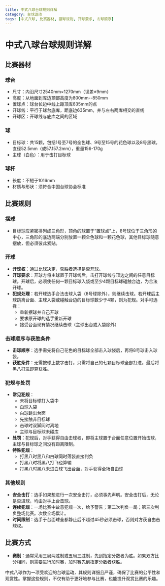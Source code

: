 ```yaml
---
title: 中式八球台球规则详解
category: 台球运动
tags: [中式八球, 比赛器材, 摆球规则, 开球要求, 击球顺序]
---
```

# 中式八球台球规则详解
## 比赛器材

### 球台
- 尺寸：内沿尺寸2540mm×1270mm（误差±9mm）
- 高度：从地面到库边顶部高度为800mm--850mm
- 置球点：球台长边中线上距顶库635mm的点
- 开球线：平行于球台底库，距底边635mm，并与左右两库相交的直线
- 开球区：开球线与底库之间的区域

### 球
- 目标球：共15颗，包括1号至7号的全色球、9号至15号的花色球以及8号黑球。直径52.5mm（或57.157.2mm），重量156-170g
- 主球（白色）：用于击打目标球

### 球杆
- 长度：不短于1016mm
- 材质与形状：须符合中国台球协会标准

## 比赛规则

### 摆球
- 目标球应紧密排列成三角形，顶角的球置于“置球点”上，8号球位于三角形的中心，三角形的底边两端分别放置一颗全色球和一颗花色球，其他目标球随意摆放，但必须彼此紧贴。

### 开球
- **开球权**：通过比球决定，获胜者选择是否开球。
- **开球要求**：开球方将主球置于开球线后，击打开球线与顶边之间的任意目标球。开球后，必须使任何一颗目标球入袋或至少4颗目标球碰触台边，为合法开球。
- **犯规处理**：若开球选手合法击球入袋（8号球除外），则继续击球。若开球后主球跳离台面、主球入袋或碰触台边的目标球数少于4颗，则为犯规。对手可选择：
  - 重新摆球并自己开球
  - 要求原开球的选手重新开球
  - 接受台面现有情况继续击球（主球出台或入袋除外）

### 击球顺序与获胜条件
- **击球顺序**：选手需先将自己花色的目标球全部击入球袋后，再将8号球击入球袋。
- **获胜条件**：无需按球上数字击打，只需将自己的七颗目标球全部打进，最后将黑八打进即算获胜。

### 犯规与处罚
- **常见犯规**：
  - 未将目标球打入袋中
  - 白球入袋
  - 白球跳出台面
  - 先接触非目标球
  - 击球时双脚同时离地
  - 主球与目标球未碰库
- **处罚**：犯规后，对手获得自由击球权，即将主球置于台面任意位置开始击球，主球与目标球之间没有距离限制。
- **特殊犯规**：
  - 打黑八时黑八和白球同时落袋直接判负
  - 打黑八时将黑八打飞也算输
  - 打黑八时黑八未进白球飞出台面，对手获得全场自由球

### 其他规则
- **安全击打**：选手如果想进行一次安全击打，必须事先声明。安全击打后，无论是否进球，均由对手上台击球。
- **连续犯规**：一场比赛中故意犯规一次，给予警告；第二次判负一局；第三次判负整场比赛。次数全场累计。
- **时间限制**：选手于台面球全都静止后不超过45秒必须击球，否则对方获自由击球权。

## 比赛方式
- **赛制**：通常采用三局两胜制或五局三胜制，先到指定分数者为胜。如果双方比分相同，则需要进行加时赛，加时赛先到指定分数者获胜。

中式八球作为一项受欢迎的台球运动，其规则详细且严谨，确保了比赛的公平性和观赏性。掌握这些规则，不仅有助于更好地参与比赛，也能提升观赏比赛的乐趣。